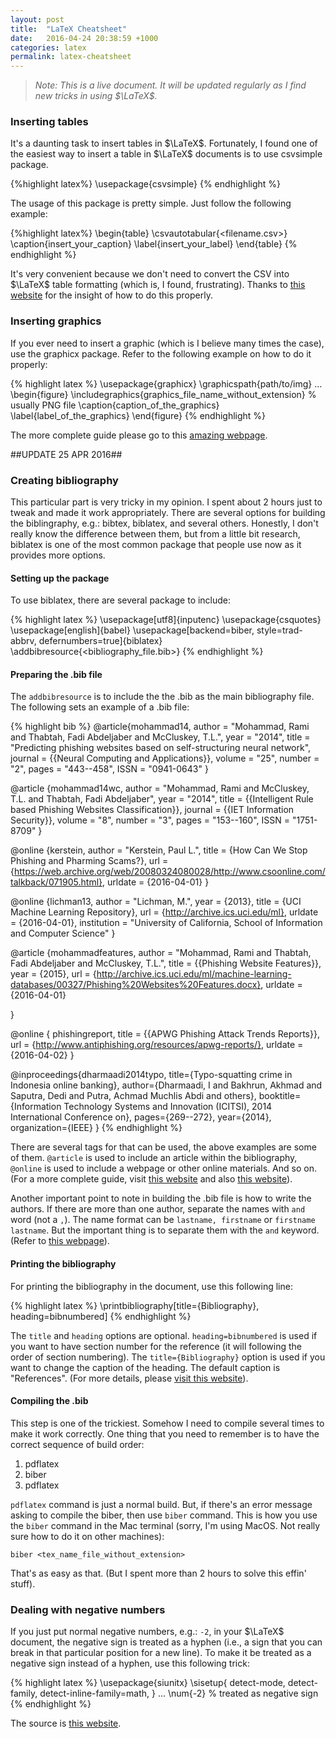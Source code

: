 ```yaml
---
layout: post
title:  "LaTeX Cheatsheet"
date:   2016-04-24 20:38:59 +1000
categories: latex
permalink: latex-cheatsheet
---
```

> _Note: This is a live document. It will be updated regularly as I find new tricks in using $\LaTeX$._

### Inserting tables

It's a daunting task to insert tables in $\LaTeX$. Fortunately, I found one of the easiest way to insert a table in $\LaTeX$ documents is to use csvsimple package.

{%highlight latex%}
\usepackage{csvsimple}
{% endhighlight %}

The usage of this package is pretty simple. Just follow the following example:

{%highlight latex%}
\begin{table}
	\csvautotabular{<filename.csv>}
	\caption{insert_your_caption}
	\label{insert_your_label}
\end{table}
{% endhighlight %}

It's very convenient because we don't need to convert the CSV into $\LaTeX$ table formatting (which is, I found, frustrating). Thanks to [this website][csv-simple] for the insight of how to do this properly.

### Inserting graphics

If you ever need to insert a graphic (which is I believe many times the case), use the graphicx package. Refer to the following example on how to do it properly:

{% highlight latex %}
\usepackage{graphicx}
\graphicspath{path/to/img}
...
\begin{figure}
	\includegraphics{graphics_file_name_without_extension} % usually PNG file
	\caption{caption_of_the_graphics}
	\label{label_of_the_graphics}
\end{figure}
{% endhighlight %}

The more complete guide please go to this [amazing webpage][latex-image].

##UPDATE 25 APR 2016##

### Creating bibliography

This particular part is very tricky in my opinion. I spent about 2 hours just to tweak and made it work appropriately. There are several options
for building the biblingraphy, e.g.: bibtex, biblatex, and several others. Honestly, I don't really know the difference between them, but from a little bit research, biblatex is one of the most common package that people use now as it provides more options.

#### Setting up the package

To use biblatex, there are several package to include:

{% highlight latex %}
\usepackage[utf8]{inputenc}
\usepackage{csquotes}
\usepackage[english]{babel}
\usepackage[backend=biber, style=trad-abbrv, defernumbers=true]{biblatex}
\addbibresource{<bibliography_file.bib>}
{% endhighlight %}

#### Preparing the .bib file

The `addbibresource` is to include the the .bib as the main bibliography file. The following sets an example of a .bib file:

{% highlight bib %}
@article{mohammad14,
	author 	= "Mohammad, Rami and Thabtah, Fadi Abdeljaber and McCluskey, T.L.",
	year 	= "2014", 
	title 	= "Predicting phishing websites based on self-structuring neural network",
	journal = {{Neural Computing and Applications}}, 
	volume 	= "25",
	number	= "2",
	pages	= "443--458",
	ISSN	= "0941-0643"
}

@article {mohammad14wc,
	author 	= "Mohammad, Rami and McCluskey, T.L. and Thabtah, Fadi Abdeljaber",
	year 	= "2014", 
	title 	= {{Intelligent Rule based Phishing Websites Classification}},
	journal = {{IET Information Security}}, 
	volume 	= "8",
	number	= "3",
	pages	= "153--160",
	ISSN	= "1751-8709"
}

@online {kerstein,
	author 	= "Kerstein, Paul L.",
	title 	= {How Can We Stop Phishing and Pharming Scams?},
	url		= {https://web.archive.org/web/20080324080028/http://www.csoonline.com/talkback/071905.html},
	urldate	= {2016-04-01}
}    

@online {lichman13,
	author = "Lichman, M.",
	year = {2013},
	title = {UCI Machine Learning Repository},
	url = {http://archive.ics.uci.edu/ml},
	urldate = {2016-04-01},
	institution = "University of California, School of Information and Computer Science"
}

@article {mohammadfeatures,
	author 	= "Mohammad, Rami and Thabtah, Fadi Abdeljaber and McCluskey, T.L.",
	title = {{Phishing Website Features}},
	year = {2015},
	url = {http://archive.ics.uci.edu/ml/machine-learning-databases/00327/Phishing%20Websites%20Features.docx},
	urldate = {2016-04-01}

}

@online { phishingreport,
	title = {{APWG Phishing Attack Trends Reports}},
	url = {http://www.antiphishing.org/resources/apwg-reports/},
	urldate = {2016-04-02}
}

@inproceedings{dharmaadi2014typo,
  title={Typo-squatting crime in Indonesia online banking},
  author={Dharmaadi, I and Bakhrun, Akhmad and Saputra, Dedi and Putra, Achmad Muchlis Abdi and others},
  booktitle={Information Technology Systems and Innovation (ICITSI), 2014 International Conference on},
  pages={269--272},
  year={2014},
  organization={IEEE}
}
{% endhighlight %}

There are several tags for that can be used, the above examples are some of them. `@article` is used to include an article within the bibliography, `@online` is used to include a webpage or other online materials. And so on. (For a more complete guide, visit [this website][biblatexref1] and also [this website][biblatexref2]).

Another important point to note in building the .bib file is how to write the authors. If there are more than one author, separate the names with `and` word (not a `,`). The name format can be `lastname, firstname` or `firstname lastname`. But the important thing is to separate them with the `and` keyword. (Refer to [this webpage](http://www.tex.ac.uk/FAQ-manyauthor.html)).


#### Printing the bibliography

For printing the bibliography in the document, use this following line:

{% highlight latex %}
\printbibliography[title={Bibliography}, heading=bibnumbered]
{% endhighlight %}

The `title` and `heading` options are optional. `heading=bibnumbered` is used if you want to have section number for the reference (it will following the order of section numbering). The `title={Bibliography}` option is used if you want to change the caption of the heading. The default caption is "References". (For more details, please [visit this website][printbibliography]).

#### Compiling the .bib
This step is one of the trickiest. Somehow I need to compile several times to make it work correctly. One thing that you need to remember is to have the correct sequence of build order:

1. pdflatex
2. biber
3. pdflatex

`pdflatex` command is just a normal build. But, if there's an error message asking to compile the biber, then use `biber` command. This is how you use the `biber` command in the Mac terminal (sorry, I'm using MacOS. Not really sure how to do it on other machines):

```
biber <tex_name_file_without_extension>
```
That's as easy as that. (But I spent more than 2 hours to solve this effin' stuff).

### Dealing with negative numbers

If you just put normal negative numbers, e.g.: `-2`, in your $\LaTeX$ document, the negative sign is treated as a hyphen (i.e., a sign that you can break in that particular position for a new line). To make it be treated as a negative sign instead of a hyphen, use this following trick:

{% highlight latex %}
\usepackage{siunitx}
\sisetup{
   detect-mode,
   detect-family,
   detect-inline-family=math,
}
...
\num{-2} % treated as negative sign
{% endhighlight %}

The source is [this website](http://tex.stackexchange.com/questions/79141/is-there-a-designated-symbol-for-the-negative-sign-in-say-16).


[csv-simple]: http://texblog.org/2012/05/30/generate-latex-tables-from-csv-files-excel/
[latex-image]: https://www.sharelatex.com/learn/Inserting_Images
[biblatexref1]: https://www.sharelatex.com/learn/Bibliography_management_with_biblatex
[biblatexref2]: https://www.sharelatex.com/blog/2013/07/31/getting-started-with-biblatex.html
[printbibliography]: http://tex.stackexchange.com/questions/134958/how-to-format-bibliography-titles-as-section-subsection-and-subsubsection

